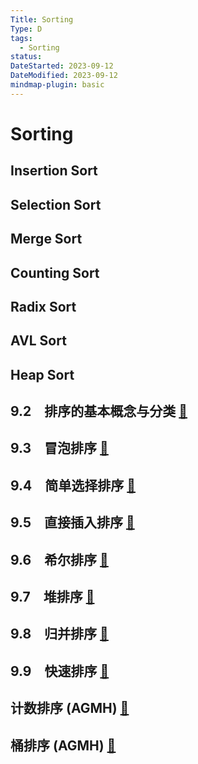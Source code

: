 ```yaml
---
Title: Sorting
Type: D
tags:
  - Sorting
status: 
DateStarted: 2023-09-12
DateModified: 2023-09-12
mindmap-plugin: basic
---
```


# Sorting

## Insertion Sort

## Selection Sort

## Merge Sort

## Counting Sort

## Radix Sort

## AVL Sort

## Heap Sort

## 9.2　排序的基本概念与分类 [📌](obsidian://jump-to-pdf?id=DHDS&annotate=5ed4df3c-ec43-fe36)

## 9.3　冒泡排序 [📌](obsidian://jump-to-pdf?id=DHDS&annotate=af3f4879-17d2-4321)

## 9.4　简单选择排序 [📌](obsidian://jump-to-pdf?id=DHDS&annotate=1cfabc04-0d33-2620)

## 9.5　直接插入排序 [📌](obsidian://jump-to-pdf?id=DHDS&annotate=a2bb297b-971f-5c73)

## 9.6　希尔排序 [📌](obsidian://jump-to-pdf?id=DHDS&annotate=db12331a-e914-889c)

## 9.7　堆排序 [📌](obsidian://jump-to-pdf?id=DHDS&annotate=0b5dbbd1-76d3-c807)

## 9.8　归并排序 [📌](obsidian://jump-to-pdf?id=DHDS&annotate=868c237e-e5b6-23b7)

## 9.9　快速排序 [📌](obsidian://jump-to-pdf?id=DHDS&annotate=5fd6555d-859b-5bf3)

## 计数排序 (AGMH) [📌](obsidian://jump-to-pdf?id=AlgoMH&annotate=25ce7f4e-80cd-52c3)

## 桶排序 (AGMH) [📌](obsidian://jump-to-pdf?id=AlgoMH&annotate=2c5c2367-0e7e-9b32)